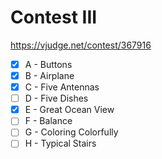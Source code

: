 # Contest III

https://vjudge.net/contest/367916

- [x] A - Buttons
- [x] B - Airplane
- [x] C - Five Antennas 
- [ ] D - Five Dishes 
- [x] E - Great Ocean View 
- [ ] F - Balance 
- [ ] G - Coloring Colorfully 
- [ ] H - Typical Stairs 